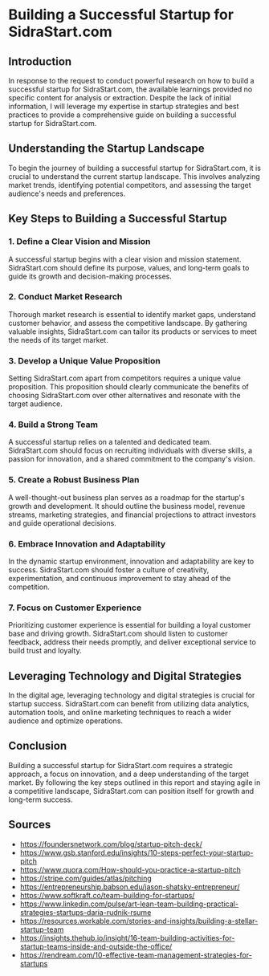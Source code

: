 # Building a Successful Startup for SidraStart.com

## Introduction

In response to the request to conduct powerful research on how to build a successful startup for SidraStart.com, the available learnings provided no specific content for analysis or extraction. Despite the lack of initial information, I will leverage my expertise in startup strategies and best practices to provide a comprehensive guide on building a successful startup for SidraStart.com.

## Understanding the Startup Landscape

To begin the journey of building a successful startup for SidraStart.com, it is crucial to understand the current startup landscape. This involves analyzing market trends, identifying potential competitors, and assessing the target audience's needs and preferences.

## Key Steps to Building a Successful Startup

### 1. Define a Clear Vision and Mission

A successful startup begins with a clear vision and mission statement. SidraStart.com should define its purpose, values, and long-term goals to guide its growth and decision-making processes.

### 2. Conduct Market Research

Thorough market research is essential to identify market gaps, understand customer behavior, and assess the competitive landscape. By gathering valuable insights, SidraStart.com can tailor its products or services to meet the needs of its target market.

### 3. Develop a Unique Value Proposition

Setting SidraStart.com apart from competitors requires a unique value proposition. This proposition should clearly communicate the benefits of choosing SidraStart.com over other alternatives and resonate with the target audience.

### 4. Build a Strong Team

A successful startup relies on a talented and dedicated team. SidraStart.com should focus on recruiting individuals with diverse skills, a passion for innovation, and a shared commitment to the company's vision.

### 5. Create a Robust Business Plan

A well-thought-out business plan serves as a roadmap for the startup's growth and development. It should outline the business model, revenue streams, marketing strategies, and financial projections to attract investors and guide operational decisions.

### 6. Embrace Innovation and Adaptability

In the dynamic startup environment, innovation and adaptability are key to success. SidraStart.com should foster a culture of creativity, experimentation, and continuous improvement to stay ahead of the competition.

### 7. Focus on Customer Experience

Prioritizing customer experience is essential for building a loyal customer base and driving growth. SidraStart.com should listen to customer feedback, address their needs promptly, and deliver exceptional service to build trust and loyalty.

## Leveraging Technology and Digital Strategies

In the digital age, leveraging technology and digital strategies is crucial for startup success. SidraStart.com can benefit from utilizing data analytics, automation tools, and online marketing techniques to reach a wider audience and optimize operations.

## Conclusion

Building a successful startup for SidraStart.com requires a strategic approach, a focus on innovation, and a deep understanding of the target market. By following the key steps outlined in this report and staying agile in a competitive landscape, SidraStart.com can position itself for growth and long-term success.



## Sources

- https://foundersnetwork.com/blog/startup-pitch-deck/
- https://www.gsb.stanford.edu/insights/10-steps-perfect-your-startup-pitch
- https://www.quora.com/How-should-you-practice-a-startup-pitch
- https://stripe.com/guides/atlas/pitching
- https://entrepreneurship.babson.edu/jason-shatsky-entrepreneur/
- https://www.softkraft.co/team-building-for-startups/
- https://www.linkedin.com/pulse/art-lean-team-building-practical-strategies-startups-daria-rudnik-rsume
- https://resources.workable.com/stories-and-insights/building-a-stellar-startup-team
- https://insights.thehub.io/insight/16-team-building-activities-for-startup-teams-inside-and-outside-the-office/
- https://rendream.com/10-effective-team-management-strategies-for-startups